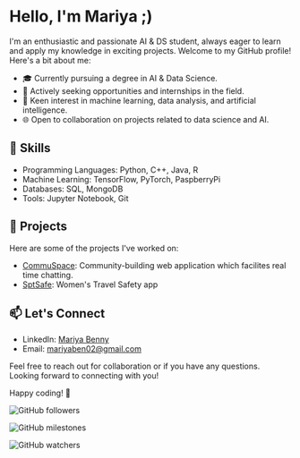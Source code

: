 # Hello, I'm Mariya ;)

I'm an enthusiastic and passionate AI & DS student, always eager to learn and apply my knowledge in exciting projects. Welcome to my GitHub profile! Here's a bit about me:

- 🎓 Currently pursuing a degree in AI & Data Science.
- 💼 Actively seeking opportunities and internships in the field.
- 🔬 Keen interest in machine learning, data analysis, and artificial intelligence.
- 🌐 Open to collaboration on projects related to data science and AI.

## 🚀 Skills

- Programming Languages: Python, C++, Java, R
- Machine Learning: TensorFlow, PyTorch, PaspberryPi
- Databases: SQL, MongoDB
- Tools: Jupyter Notebook, Git

## 🌱 Projects

Here are some of the projects I've worked on:

- [CommuSpace](https://github.com/Mariyaben/CommuSpace_web_app): Community-building web application which facilites real time chatting.
- [SptSafe](https://github.com/Mariyaben/SpotSafe_Women_Safety_App): Women's Travel Safety app

## 📫 Let's Connect

- LinkedIn: [Mariya Benny](www.linkedin.com/in/mariya-benny-7834511a2)
- Email: mariyaben02@gmail.com

Feel free to reach out for collaboration or if you have any questions. Looking forward to connecting with you!

Happy coding! 🚀

![GitHub followers](https://img.shields.io/github/followers/Mariyaben?style=social)

![GitHub milestones](https://img.shields.io/github/milestones/:variant/:Mariyaben/:dashboard)

![GitHub watchers](https://img.shields.io/github/watchers/:Mariyaben/:dashboard)


